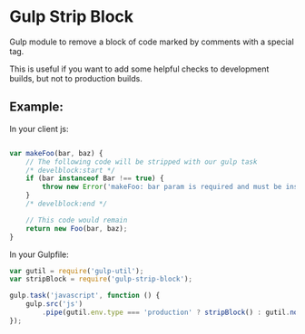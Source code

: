 Gulp Strip Block
================

Gulp module to remove a block of code marked by comments with a special tag.

This is useful if you want to add some helpful checks to development builds, but not to production builds.

Example:
--------

In your client js:

```javascript

var makeFoo(bar, baz) {
    // The following code will be stripped with our gulp task
    /* develblock:start */
    if (bar instanceof Bar !== true) {
        throw new Error('makeFoo: bar param is required and must be instance of Bar');
    }
    /* develblock:end */

    // This code would remain
    return new Foo(bar, baz);
}

```

In your Gulpfile:

```javascript
var gutil = require('gulp-util');
var stripBlock = require('gulp-strip-block');

gulp.task('javascript', function () {
    gulp.src('js')
        .pipe(gutil.env.type === 'production' ? stripBlock() : gutil.noop())
});

```
